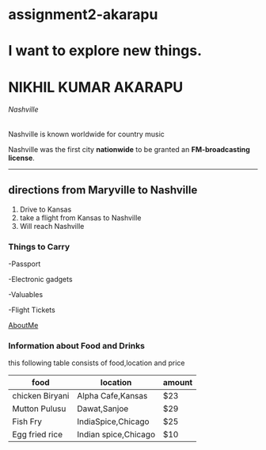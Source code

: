 # assignment2-akarapu
# I want to explore new things.
# NIKHIL KUMAR AKARAPU  
###### Nashville

Nashville is known worldwide for country music

Nashville was the first city **nationwide** to be granted an **FM-broadcasting license**.

*** 
## directions from Maryville to Nashville
1. Drive to Kansas 
2. take a flight from Kansas to Nashville
3. Will reach Nashville

### Things to Carry
-Passport

-Electronic gadgets

-Valuables

-Flight Tickets

[AboutMe](/AboutMe.md)

### Information about Food and Drinks
this following table consists of food,location and price

| food              | location               | amount  |  
|-------------------|------------------------|---------|
|  chicken Biryani  | Alpha Cafe,Kansas      |  $23    |  
|  Mutton Pulusu    | Dawat,Sanjoe           | $29     |   
|  Fish Fry         | IndiaSpice,Chicago     | $25     |  
| Egg fried rice    |   Indian spice,Chicago | $10     |  
